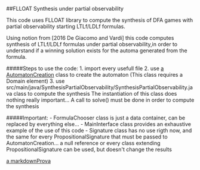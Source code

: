 ##FLLOAT Synthesis under partial observability

This code uses FLLOAT library to compute the synthesis of DFA games with partial observability starting LTLf/LDLf formulas.

Using notion from [2016 De Giacomo and Vardi] this code computes synthesis of LTLf/LDLf formulas under partial observability,in order to understand if a winning solution exists for the automa generated from the formula.

#####Steps to use the code:
	1. import every usefull file
	2. use [a AutomatonCreation](src/main/java/SynthesisPartialObservability/AutomatonCreation.java)
		class to create the automaton
		(This class requires a Domain element)
	3. use src/main/java/SynthesisPartialObservability/SynthesisPartialObservability.java
		class to compute the synthesis
		The instantiation of this class does nothing really important...
		A call to solve() must be done in order to compute the synthesis
		
#####Important:
	- FormulaChooser class is just a data container, can be replaced by everything else...
	- MainInterface class provides an exhaustive example of the use of this code
	- Signature class has no use rigth now, and the same for every PropositionalSignature 
	  that must be passed to AutomatonCreation... a null reference or every class extending 
	  PropositionalSignature can be used, but doesn't change the results
	
[a markdownProva](www.google.it)
